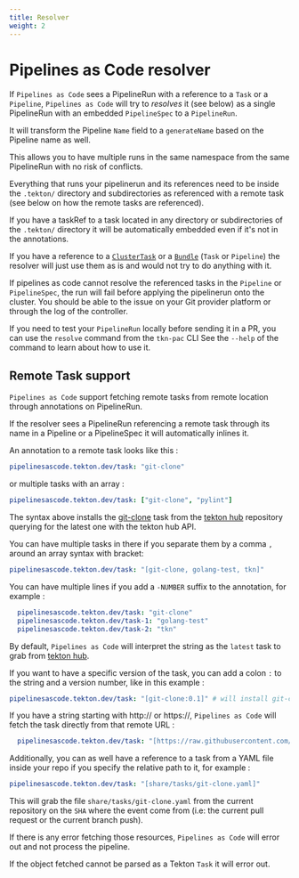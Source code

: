 ```yaml
---
title: Resolver
weight: 2
---
```

# Pipelines as Code resolver

If `Pipelines as Code` sees a PipelineRun with a reference to a `Task` or a
`Pipeline`, `Pipelines as Code` will try to *resolves* it (see below) as a
single PipelineRun with an embedded `PipelineSpec` to a `PipelineRun`.

It will transform the Pipeline `Name` field to a `generateName` based on the
Pipeline name as well.

This allows you to have multiple runs in the same namespace from the same
PipelineRun with no risk of conflicts.

Everything that runs your pipelinerun and its references need to be inside the
`.tekton/` directory and subdirectories as referenced with a remote task (see
below on how the remote tasks are referenced).

If you have a taskRef to a task located in any directory or subdirectories of the
`.tekton/` directory it will be automatically embedded even if it's not in the
annotations.

If you have a reference to a
[`ClusterTask`](https://github.com/tektoncd/pipeline/blob/main/docs/tasks.md#task-vs-clustertask)
or a
[`Bundle`](https://github.com/tektoncd/pipeline/blob/main/docs/pipelines.md#tekton-bundles)
(`Task` or `Pipeline`) the resolver will just use them as is and would not try
to do anything with it.

If pipelines as code cannot resolve the referenced tasks in the `Pipeline` or
`PipelineSpec`, the run will fail before applying the pipelinerun onto the
cluster. You should be able to the issue on your Git provider platform or
through the log of the controller.

If you need to test your `PipelineRun` locally before sending it in a PR, you
can use the `resolve` command from the `tkn-pac` CLI See the `--help` of the
command to learn about how to use it.

## Remote Task support

`Pipelines as Code` support fetching remote tasks from remote location through
annotations on PipelineRun.

If the resolver sees a PipelineRun referencing a remote task through its name in
a Pipeline or a PipelineSpec it will automatically inlines it.

An annotation to a remote task looks like this :

```yaml
pipelinesascode.tekton.dev/task: "git-clone"
```

or multiple tasks with an array :

```yaml
pipelinesascode.tekton.dev/task: ["git-clone", "pylint"]
```

The syntax above installs the
[git-clone](https://github.com/tektoncd/catalog/tree/main/task/git-clone) task
from the [tekton hub](https://hub.tekton.dev) repository querying for the latest
one with the tekton hub API.

You can have multiple tasks in there if you separate them by a comma `,` around
an array syntax with bracket:

```yaml
pipelinesascode.tekton.dev/task: "[git-clone, golang-test, tkn]"
```

You can have multiple lines if you add a `-NUMBER` suffix to the annotation, for
example :

```yaml
  pipelinesascode.tekton.dev/task: "git-clone"
  pipelinesascode.tekton.dev/task-1: "golang-test"
  pipelinesascode.tekton.dev/task-2: "tkn"
```

By default, `Pipelines as Code` will interpret the string as the `latest` task to
grab
from [tekton hub](https://hub.tekton.dev).

If you want to have a specific version of the task, you can add a colon `:` to
the string and a version number, like in
this example :

```yaml
pipelinesascode.tekton.dev/task: "[git-clone:0.1]" # will install git-clone 0.1 from tekton.hub
```

If you have a string starting with http:// or https://, `Pipelines as Code`
will fetch the task directly from that remote URL :

```yaml
  pipelinesascode.tekton.dev/task: "[https://raw.githubusercontent.com/tektoncd/catalog/main/task/git-clone/0.3/git-clone.yaml]"
```

Additionally, you can as well have a reference to a task from a YAML file inside your repo if you specify the relative path to it, for example :

```yaml
pipelinesascode.tekton.dev/task: "[share/tasks/git-clone.yaml]"
```

This will grab the file `share/tasks/git-clone.yaml` from the current
repository on the `SHA` where the event come from (i.e: the current pull
request or the current branch push).

If there is any error fetching those resources, `Pipelines as Code` will error
out and not process the pipeline.

If the object fetched cannot be parsed as a Tekton `Task` it will error out.
